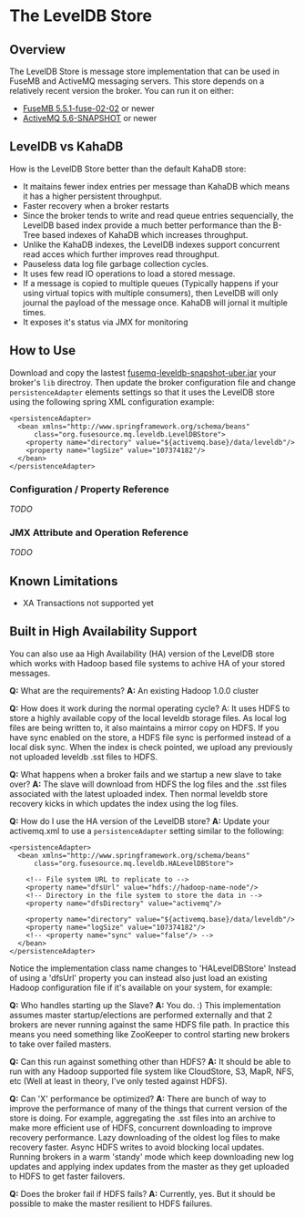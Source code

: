 # The LevelDB Store

## Overview

The LevelDB Store is message store implementation that can be used in FuseMB and ActiveMQ messaging servers. This store depends on a relatively recent version the broker.  You can run it on either:

* [FuseMB 5.5.1-fuse-02-02](http://repo.fusesource.com/nexus/content/repositories/releases/org/apache/activemq/apache-activemq/5.5.1-fuse-02-02/apache-activemq-5.5.1-fuse-02-02-bin.tar.gz) or newer
* [ActiveMQ 5.6-SNAPSHOT](http://repository.apache.org/service/local/artifact/maven/redirect?r=snapshots&g=org.apache.activemq&a=apache-activemq&v=5.6-SNAPSHOT&e=tar.gz&c=bin) or newer

## LevelDB vs KahaDB

How is the LevelDB Store better than the default KahaDB store:

 * It maitains fewer index entries per message than KahaDB which means it has a higher persistent throughput.
 * Faster recovery when a broker restarts
 * Since the broker tends to write and read queue entries sequencially, the LevelDB based index provide a much better performance than the B-Tree based indexes of KahaDB which increases throughput.
 * Unlike the KahaDB indexes, the LevelDB indexes support concurrent read acces which further improves read throughput.
 * Pauseless data log file garbage collection cycles.
 * It uses few read IO operations to load a stored message.
 * If a message is copied to multiple queues (Typically happens if your using virtual topics with multiple
   consumers), then LevelDB will only journal the payload of the message once.  KahaDB will jornal it multiple times.
 * It exposes it's status via JMX for monitoring
 
## How to Use

Download and copy the lastest [fusemq-leveldb-snapshot-uber.jar][snapshot_jar] your broker's `lib` directroy.  Then update the broker
configuration file and change `persistenceAdapter` elements settings so that it uses the LevelDB store using the
following spring XML configuration example: 

    <persistenceAdapter>
      <bean xmlns="http://www.springframework.org/schema/beans" 
          class="org.fusesource.mq.leveldb.LevelDBStore">
        <property name="directory" value="${activemq.base}/data/leveldb"/>
        <property name="logSize" value="107374182"/>
      </bean>
    </persistenceAdapter>

[snapshot_jar]: http://repo.fusesource.com/nexus/content/repositories/snapshots/org/fusesource/fuse-extra/fusemq-leveldb/99-master-SNAPSHOT/fusemq-leveldb-99-master-20120223.183310-1-uber.jar

### Configuration / Property Reference

*TODO*

### JMX Attribute and Operation Reference

*TODO*

## Known Limitations

* XA Transactions not supported yet

## Built in High Availability Support

You can also use aa High Availability (HA) version of the LevelDB store which 
works with Hadoop based file systems to achive HA of your stored messages.

**Q:** What are the requirements?
**A:** An existing Hadoop 1.0.0 cluster

**Q:** How does it work during the normal operating cycle?
A: It uses HDFS to store a highly available copy of the local leveldb storage files.  As local log files are being written to, it also maintains a mirror copy on HDFS.  If you have sync enabled on the store, a HDFS file sync is performed instead of a local disk sync.  When the index is check pointed, we upload any previously not uploaded leveldb .sst files to HDFS. 

**Q:** What happens when a broker fails and  we startup a new slave to take over?
**A:** The slave will download from HDFS the log files and the .sst files associated with the latest uploaded index.  Then normal leveldb store recovery kicks in which updates the index using the log files.

**Q:** How do I use the HA version of the LevelDB store?
**A:** Update your activemq.xml to use a `persistenceAdapter` setting similar to the following:

    <persistenceAdapter>
      <bean xmlns="http://www.springframework.org/schema/beans" 
          class="org.fusesource.mq.leveldb.HALevelDBStore">

        <!-- File system URL to replicate to -->
        <property name="dfsUrl" value="hdfs://hadoop-name-node"/> 
        <!-- Directory in the file system to store the data in -->
        <property name="dfsDirectory" value="activemq"/>

        <property name="directory" value="${activemq.base}/data/leveldb"/>
        <property name="logSize" value="107374182"/>
        <!-- <property name="sync" value="false"/> -->
      </bean>
    </persistenceAdapter>

   Notice the implementation class name changes to 'HALevelDBStore'
   Instead of using a 'dfsUrl' property you can instead also just load an existing Hadoop configuration file if it's available on your system, for example: 
     <property name="dfsConfig" value="/opt/hadoop-1.0.0/conf/core-site.xml"/> 

**Q:** Who handles starting up the Slave?
**A:** You do. :) This implementation assumes master startup/elections are performed externally and that 2 brokers are never running against the same HDFS file path.  In practice this means you need something like ZooKeeper to control starting new brokers to take over failed masters. 

**Q:** Can this run against something other than HDFS?
**A:** It should be able to run with any Hadoop supported file system like CloudStore, S3, MapR, NFS, etc (Well at least in theory, I've only tested against HDFS).

**Q:** Can 'X' performance be optimized?
**A:** There are  bunch of way to improve the performance of many of the things that current version of the store is doing.  For example, aggregating the .sst files into an archive to make more efficient use of HDFS, concurrent downloading to improve recovery performance.  Lazy downloading of the oldest log files to make recovery faster.  Async HDFS writes to avoid blocking local updates.  Running brokers in a warm 'standy' mode which keep downloading new log updates and applying index updates from the master as they get uploaded to HDFS to get faster failovers.

**Q:** Does the broker fail if HDFS fails?
**A:** Currently, yes.  But it should be possible to make the master resilient to HDFS failures. 
